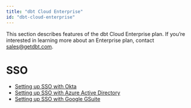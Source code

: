 ```yaml
---
title: "dbt Cloud Enterprise"
id: "dbt-cloud-enterprise"
---
```


This section describes features of the dbt Cloud Enterprise plan. If you’re interested in learning more about an Enterprise plan, contact sales@getdbt.com.

# SSO
-  [Setting up SSO with Okta](setting-up-sso-with-okta) 
-  [Setting up SSO with Azure Active Directory](setting-up-enterprise-sso-with-azure-active-directory)
-  [Setting up SSO with Google GSuite](setting-up-sso-with-google-gsuite)
